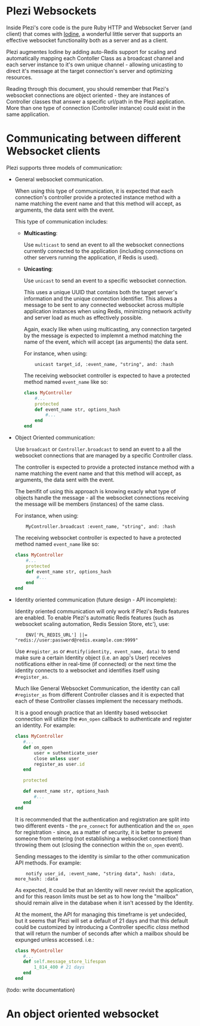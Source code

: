 # Plezi Websockets

Inside Plezi's core code is the pure Ruby HTTP and Websocket Server (and client) that comes with [Iodine](https://github.com/boazsegev/iodine), a wonderful little server that supports an effective websocket functionality both as a server and as a client.

Plezi augmentes Iodine by adding auto-Redis support for scaling and automatically mapping each Contoller Class as a broadcast channel and each server instance to it's own unique channel - allowing unicasting to direct it's message at the target connection's server and optimizing resources.

Reading through this document, you should remember that Plezi's websocket connections are object oriented - they are instances of Controller classes that answer a specific url/path in the Plezi application. More than one type of connection (Controller instance) could exist in the same application.

# Communicating between different Websocket clients

Plezi supports three models of communication:

* General websocket communication.

    When using this type of communication, it is expected that each connection's controller provide a protected instance method with a name matching the event name and that this method will accept, as arguments, the data sent with the event.

    This type of communication includes:

    - **Multicasting**:

        Use `multicast` to send an event to all the websocket connections currently connected to the application (including connections on other servers running the application, if Redis is used).

    - **Unicasting**:

        Use `unicast` to send an event to a specific websocket connection.

        This uses a unique UUID that contains both the target server's information and the unique connection identifier. This allows a message to be sent to any connected websocket across multiple application instances when using Redis, minimizing network activity and server load as much as effectively possible.

        Again, exacly like when using multicasting, any connection targeted by the message is expected to implemnt a method matching the name of the event, which will accept (as arguments) the data sent.

        For instance, when using:

              unicast target_id, :event_name, "string", and: :hash
   
        The receiving websocket controller is expected to have a protected method named `event_name` like so:

        ```ruby
        class MyController
            #...
            protected
            def event_name str, options_hash
                #...
            end
        end
        ```

* Object Oriented communication:

    Use `broadcast` or `Controller.broadcast` to send an event to a all the websocket connections that are managed by a specific Controller class.

    The controller is expected to provide a protected instance method with a name matching the event name and that this method will accept, as arguments, the data sent with the event.

    The benifit of using this approach is knowing exacly what type of objects handle the message - all the websocket connections receiving the message will be members (instances) of the same class.

    For instance, when using:

          MyController.broadcast :event_name, "string", and: :hash

    The receiving websocket controller is expected to have a protected method named `event_name` like so:

    ```ruby
    class MyController
        #...
        protected
        def event_name str, options_hash
            #...
        end
    end
    ```

* Identity oriented communication (future design - API incomplete):

	Identity oriented communication will only work if Plezi's Redis features are enabled. To enable Plezi's automatic Redis features (such as websocket scaling automation, Redis Session Store, etc'), use:

          ENV['PL_REDIS_URL'] ||=  "redis://user:password@redis.example.com:9999"

    Use `#register_as` or `#notify(identity, event_name, data)` to send make sure a certain Identity object (i.e. an app's User) receives notifications either in real-time (if connected) or the next time the identity connects to a websocket and identifies itself using `#register_as`.

    Much like General Websocket Communication, the identity can call `#register_as` from different Controller classes and it is expected that each of these Controller classes implement the necessary methods.

    It is a good enough practice that an Identity based websocket connection will utilize the `#on_open` callback to authenticate and register an identity. For example:

    ```ruby
    class MyController
       #...
       def on_open
           user = suthenticate_user
           close unless user
           register_as user.id
       end

       protected

       def event_name str, options_hash
           #...
       end
    end
    ```

    It is recommended that the authentication and registration are split into two different events - the `pre_connect` for authentication and the `on_open` for registration - since, as a matter of security, it is better to prevent someone from entering (not establishing a websocket connection) than throwing them out (closing the connection within the `on_open` event).

    Sending messages to the identity is similar to the other communication API methods. For example:

          notify user_id, :event_name, "string data", hash: :data, more_hash: :data

    As expected, it could be that an Identity will never revisit the application, and for this reason limits must be set as to how long the "mailbox" should remain alive in the database when it isn't acessed by the Identity.

    At the moment, the API for managing this timeframe is yet undecided, but it seems that Plezi will set a default of 21 days and that this default could be customized by introducing a Controller specific _class_ method that will return the number of seconds after which a mailbox should be expunged unless accessed. i.e.:

    ```ruby
    class MyController
       #...
       def self.message_store_lifespan
           1_814_400 # 21 days
       end
    end
    ```


(todo: write documentation)

# An object oriented websocket 



